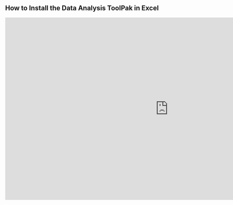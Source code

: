 ## How to Install the Data Analysis ToolPak in Excel
<iframe width="1045" height="588" src="https://www.youtube.com/embed/X0npqZcCcQk" title="How to Install Data Analysis ToolPak in Excel" frameborder="0" allow="accelerometer; autoplay; clipboard-write; encrypted-media; gyroscope; picture-in-picture" allowfullscreen></iframe>

